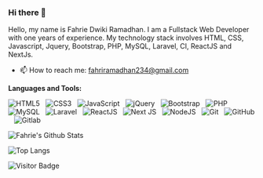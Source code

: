 ### Hi there 👋

<!--
**fahriedr/fahriedr** is a ✨ _special_ ✨ repository because its `README.md` (this file) appears on your GitHub profile.

Here are some ideas to get you started:

- 🔭 I’m currently working on ...
- 🌱 I’m currently learning ...
- 👯 I’m looking to collaborate on ...
- 🤔 I’m looking for help with ...
- 💬 Ask me about ...
- 📫 How to reach me: ...
- 😄 Pronouns: ...
- ⚡ Fun fact: ...
-->

Hello, my name is Fahrie Dwiki Ramadhan. I am a Fullstack Web Developer with one years of experience. My technology stack involves HTML, CSS, Javascript, Jquery, Bootstrap, PHP, MySQL, Laravel, CI, ReactJS and NextJs.

- 📫 How to reach me: fahriramadhan234@gmail.com

**Languages and Tools:** 

![HTML5](https://img.shields.io/badge/-HTML5-black?logo=html5&style=social)&nbsp;&nbsp;
![CSS3](https://img.shields.io/badge/-CSS3-black?logo=css3&style=social)&nbsp;&nbsp;
![JavaScript](https://img.shields.io/badge/-JavaScript-black?logo=javascript&style=social)&nbsp;&nbsp;
![jQuery](https://img.shields.io/badge/-jQuery-black?logo=jquery&style=social)&nbsp;&nbsp;
![Bootstrap](https://img.shields.io/badge/-Bootstrap-black?logo=bootstrap&style=social)&nbsp;&nbsp;
![PHP](https://img.shields.io/badge/-PHP-black?logo=php&style=social)&nbsp;&nbsp;
![MySQL](https://img.shields.io/badge/-MySQL-black?logo=mysql&style=social)&nbsp;&nbsp;
![Laravel](https://img.shields.io/badge/-Laravel-black?logo=laravel&style=social)&nbsp;&nbsp;
![ReactJS](https://img.shields.io/badge/-ReactJS-black?logo=react&style=social)&nbsp;&nbsp;
![Next JS](https://img.shields.io/badge/Next-black?style=for-the-badge&logo=next.js&logoColor=white)&nbsp;&nbsp;
![NodeJS](https://img.shields.io/badge/node.js-6DA55F?style=for-the-badge&logo=node.js&logoColor=white)&nbsp;&nbsp;
![Git](https://img.shields.io/badge/-Git-black?logo=git&style=social)&nbsp;&nbsp;
![GitHub](https://img.shields.io/badge/-GitHub-black?logo=github&style=social)&nbsp;&nbsp;
![Gitlab](https://img.shields.io/badge/-Gitlab-black?logo=gitlab&style=social)&nbsp;&nbsp;

![Fahrie's Github Stats](https://github-readme-stats.vercel.app/api?username=fahriedr&count_private=true&show_icons=true&include_all_commits=true)

![Top Langs](https://github-readme-stats.vercel.app/api/top-langs/?username=fahriedr&layout=compact)

![Visitor Badge](https://visitor-badge.laobi.icu/badge?page_id=fahriedr)
